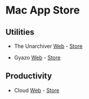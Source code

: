 # Mac App Store

## Utilities

* The Unarchiver [Web](http://unarchiver.c3.cx/unarchiver) - [Store](https://itunes.apple.com/app/the-unarchiver/id425424353)

* Gyazo [Web](http://gyazo.com/) - [Store](https://itunes.apple.com/app/gyazo-instant-screen-grabbing/id490085255)


## Productivity

* Cloud [Web](http://www.getcloudapp.com/) - [Store](https://itunes.apple.com/app/cloud/id417602904)